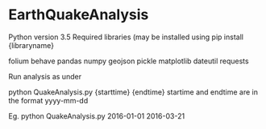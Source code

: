 # EarthQuakeAnalysis

Python version 3.5
Required libraries (may be installed using pip install {libraryname}

folium
behave
pandas
numpy
geojson
pickle
matplotlib
dateutil
requests

Run analysis as under

python QuakeAnalysis.py {starttime} {endtime}
startime and endtime are in the format yyyy-mm-dd

Eg.
python QuakeAnalysis.py 2016-01-01 2016-03-21
